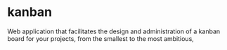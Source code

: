 # kanban
Web application that facilitates the design and administration of a kanban board for your projects, from the smallest to the most ambitious,
